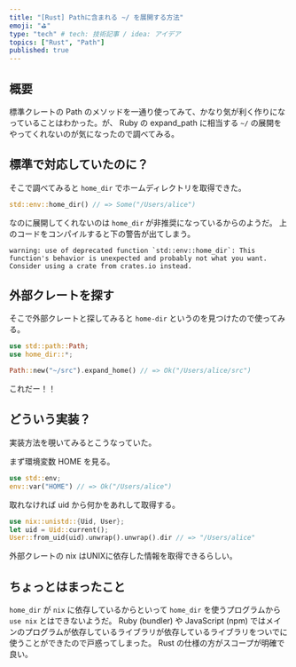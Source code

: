 ```yaml
---
title: "[Rust] Pathに含まれる ~/ を展開する方法"
emoji: "⛳"
type: "tech" # tech: 技術記事 / idea: アイデア
topics: ["Rust", "Path"]
published: true
---
```


## 概要

標準クレートの Path のメソッドを一通り使ってみて、かなり気が利く作りになっていることはわかった。が、 Ruby の expand_path に相当する `~/` の展開をやってくれないのが気になったので調べてみる。

## 標準で対応していたのに？

そこで調べてみると `home_dir` でホームディレクトリを取得できた。

```rust
std::env::home_dir() // => Some("/Users/alice")
```

なのに展開してくれないのは `home_dir` が非推奨になっているからのようだ。
上のコードをコンパイルすると下の警告が出てしまう。

```
warning: use of deprecated function `std::env::home_dir`: This function's behavior is unexpected and probably not what you want. Consider using a crate from crates.io instead.
```

## 外部クレートを探す

そこで外部クレートと探してみると `home-dir` というのを見つけたので使ってみる。

```rust
use std::path::Path;
use home_dir::*;

Path::new("~/src").expand_home() // => Ok("/Users/alice/src")
```

これだー！！

## どういう実装？

実装方法を覗いてみるとこうなっていた。

まず環境変数 HOME を見る。

```rust
use std::env;
env::var("HOME") // => Ok("/Users/alice")
```

取れなければ uid から何かをあれして取得する。

```rust
use nix::unistd::{Uid, User};
let uid = Uid::current();
User::from_uid(uid).unwrap().unwrap().dir // => "/Users/alice"
```

外部クレートの nix はUNIXに依存した情報を取得できるらしい。

## ちょっとはまったこと

`home_dir` が `nix` に依存しているからといって `home_dir` を使うプログラムから `use nix` とはできないようだ。
Ruby (bundler) や JavaScript (npm) ではメインのプログラムが依存しているライブラリが依存しているライブラリをついでに使うことができたので戸惑ってしまった。
Rust の仕様の方がスコープが明確で良い。
